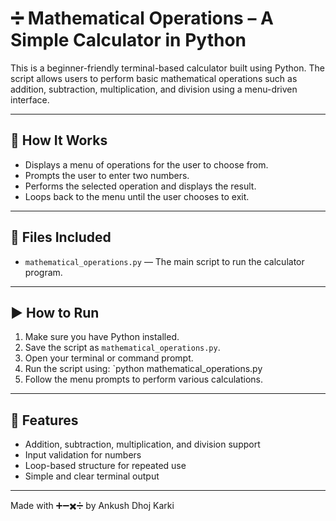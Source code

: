 # ➗ Mathematical Operations – A Simple Calculator in Python

This is a beginner-friendly terminal-based calculator built using Python. The script allows users to perform basic mathematical operations such as addition, subtraction, multiplication, and division using a menu-driven interface.

---

## 📌 How It Works

- Displays a menu of operations for the user to choose from.
- Prompts the user to enter two numbers.
- Performs the selected operation and displays the result.
- Loops back to the menu until the user chooses to exit.

---

## 📁 Files Included

- `mathematical_operations.py` — The main script to run the calculator program.

---

## ▶️ How to Run

1. Make sure you have Python installed.
2. Save the script as `mathematical_operations.py`.
3. Open your terminal or command prompt.
4. Run the script using:
`python mathematical_operations.py
5. Follow the menu prompts to perform various calculations.

---

## 🧮 Features

- Addition, subtraction, multiplication, and division support
- Input validation for numbers
- Loop-based structure for repeated use
- Simple and clear terminal output

---

Made with ➕➖✖️➗ by Ankush Dhoj Karki


